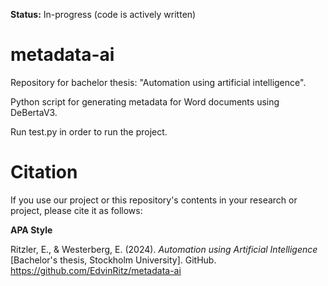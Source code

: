**Status:** In-progress (code is actively written)

# metadata-ai
Repository for bachelor thesis: "Automation using artificial intelligence".

Python script for generating metadata for Word documents using DeBertaV3.

Run test.py in order to run the project.

# Citation
If you use our project or this repository's contents in your research or project, please cite it as follows:

**APA Style**

Ritzler, E., & Westerberg, E. (2024). *Automation using Artificial Intelligence* [Bachelor's thesis, Stockholm University]. GitHub. https://github.com/EdvinRitz/metadata-ai
